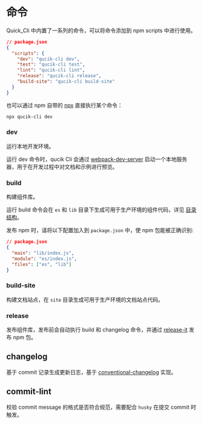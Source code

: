# 命令

Quick_Cli 中内置了一系列的命令，可以将命令添加到 npm scripts 中进行使用。

```json
// package.json
{
  "scripts": {
    "dev": "qucik-cli dev",
    "test": "qucik-cli test",
    "lint": "qucik-cli lint",
    "release": "qucik-cli release",
    "build-site": "qucik-cli build-site"
  }
}
```

也可以通过 npm 自带的 [npx](https://github.com/npm/npx) 直接执行某个命令：

```bash
npx qucik-cli dev
```

### dev

运行本地开发环境。

运行 dev 命令时，qucik Cli 会通过 [webpack-dev-server](https://github.com/webpack/webpack-dev-server) 启动一个本地服务器，用于在开发过程中对文档和示例进行预览。

### build

构建组件库。

运行 build 命令会在 `es` 和 `lib` 目录下生成可用于生产环境的组件代码，详见 [目录结构](https://github.com/youzan/qucik/tree/dev/packages/qucik-cli/docs/directory.md)。

发布 npm 时，请将以下配置加入到 `package.json` 中，使 npm 包能被正确识别:

```json
// package.json
{
  "main": "lib/index.js",
  "module": "es/index.js",
  "files": ["es", "lib"]
}
```

### build-site

构建文档站点，在 `site` 目录生成可用于生产环境的文档站点代码。

### release

发布组件库，发布前会自动执行 build 和 changelog 命令，并通过 [release-it](https://github.com/release-it/release-it) 发布 npm 包。

## changelog

基于 commit 记录生成更新日志，基于 [conventional-changelog](https://github.com/conventional-changelog/conventional-changelog) 实现。

## commit-lint

校验 commit message 的格式是否符合规范，需要配合 `husky` 在提交 commit 时触发。
